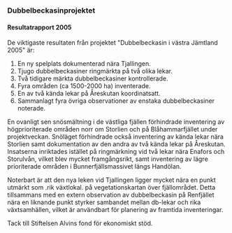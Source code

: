 ### Dubbelbeckasinprojektet

#### Resultatrapport 2005

De viktigaste resultaten från projektet "Dubbelbeckasin i västra Jämtland 2005" är:

1. En ny spelplats dokumenterad nära Tjallingen.
2. Tjugo dubbelbeckasiner ringmärkta på två olika lekar.
3. Två tidigare märkta dubbelbeckasiner kontrollerade.
4. Fyra områden (ca 1500-2000 ha) inventerade.
5. En av två kända lekar på Åreskutan koordinatsatt.
6. Sammanlagt fyra övriga observationer av enstaka dubbelbeckasiner noterade.

En ovanligt sen snösmältning i de västliga fjällen förhindrade inventering av högprioriterade områden norr om Storlien och på Blåhammarfjället under projektveckan. Snöläget förhindrade också inventering av kända lekar nära Storlien samt dokumentation av den andra av två kända lekar på Åreskutan. Insatserna inriktades istället på ringmärkning vid två lekar nära Enafors och Storulvån, vilket blev mycket framgångsrikt, samt inventering av lägre prioriterade områden i Bunnerfjällsmassivet längs Handölan.

Noterbart är att den nya leken vid Tjallingen ligger mycket nära en punkt utmärkt som .rik växtlokal. på vegetationskartan över fjällområdet. Detta tillsammans med en extern observation av dubbelbeckasin på Renfjället nära en liknande punkt styrker sambandet mellan db-lekar och rika växtsamhällen, vilket är användbart för planering av framtida inventeringar.

Tack till Stiftelsen Alvins fond för ekonomiskt stöd.